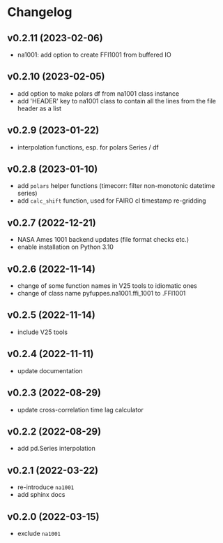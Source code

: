 # Changelog

## v0.2.11 (2023-02-06)
- na1001: add option to create FFI1001 from buffered IO

## v0.2.10 (2023-02-05)
- add option to make polars df from na1001 class instance
- add 'HEADER' key to na1001 class to contain all the lines from the file header as a list

## v0.2.9 (2023-01-22)
- interpolation functions, esp. for polars Series / df

## v0.2.8 (2023-01-10)
- add `polars` helper functions (timecorr: filter non-monotonic datetime series)
- add `calc_shift` function, used for FAIRO cl timestamp re-gridding

## v0.2.7 (2022-12-21)
- NASA Ames 1001 backend updates (file format checks etc.)
- enable installation on Python 3.10

## v0.2.6 (2022-11-14)
- change of some function names in V25 tools to idiomatic ones
- change of class name pyfuppes.na1001.ffi_1001 to .FFI1001

## v0.2.5 (2022-11-14)
- include V25 tools

## v0.2.4 (2022-11-11)
- update documentation

## v0.2.3 (2022-08-29)
- update cross-correlation time lag calculator

## v0.2.2 (2022-08-29)
- add pd.Series interpolation

## v0.2.1 (2022-03-22)
- re-introduce `na1001`
- add sphinx docs

## v0.2.0 (2022-03-15)
- exclude `na1001`
